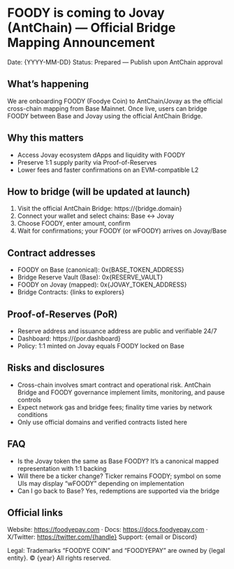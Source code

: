 # FOODY is coming to Jovay (AntChain) — Official Bridge Mapping Announcement

Date: {YYYY-MM-DD}
Status: Prepared — Publish upon AntChain approval

## What’s happening
We are onboarding FOODY (Foodye Coin) to AntChain/Jovay as the official cross-chain mapping from Base Mainnet. Once live, users can bridge FOODY between Base and Jovay using the official AntChain Bridge.

## Why this matters
- Access Jovay ecosystem dApps and liquidity with FOODY
- Preserve 1:1 supply parity via Proof-of-Reserves
- Lower fees and faster confirmations on an EVM-compatible L2

## How to bridge (will be updated at launch)
1) Visit the official AntChain Bridge: https://{bridge.domain}
2) Connect your wallet and select chains: Base ↔ Jovay
3) Choose FOODY, enter amount, confirm
4) Wait for confirmations; your FOODY (or wFOODY) arrives on Jovay/Base

## Contract addresses
- FOODY on Base (canonical): 0x{BASE_TOKEN_ADDRESS}
- Bridge Reserve Vault (Base): 0x{RESERVE_VAULT}
- FOODY on Jovay (mapped): 0x{JOVAY_TOKEN_ADDRESS}
- Bridge Contracts: {links to explorers}

## Proof-of-Reserves (PoR)
- Reserve address and issuance address are public and verifiable 24/7
- Dashboard: https://{por.dashboard}
- Policy: 1:1 minted on Jovay equals FOODY locked on Base

## Risks and disclosures
- Cross-chain involves smart contract and operational risk. AntChain Bridge and FOODY governance implement limits, monitoring, and pause controls
- Expect network gas and bridge fees; finality time varies by network conditions
- Only use official domains and verified contracts listed here

## FAQ
- Is the Jovay token the same as Base FOODY? It’s a canonical mapped representation with 1:1 backing
- Will there be a ticker change? Ticker remains FOODY; symbol on some UIs may display “wFOODY” depending on implementation
- Can I go back to Base? Yes, redemptions are supported via the bridge

## Official links
Website: https://foodyepay.com  · Docs: https://docs.foodyepay.com  · X/Twitter: https://twitter.com/{handle}
Support: {email or Discord}

Legal: Trademarks “FOODYE COIN” and “FOODYEPAY” are owned by {legal entity}. © {year} All rights reserved.